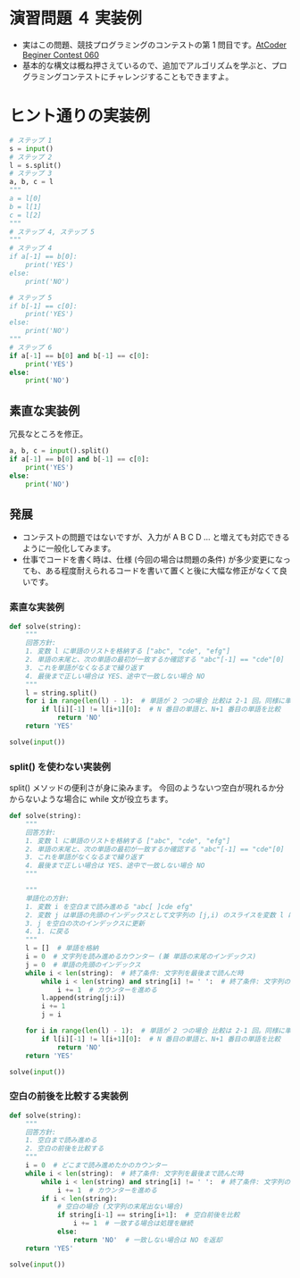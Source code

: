 # 演習問題 ４ 実装例
* 実はこの問題、競技プログラミングのコンテストの第 1 問目です。[AtCoder Beginer Contest 060](https://atcoder.jp/contests/abc060/tasks/abc060_a)
* 基本的な構文は概ね押さえているので、追加でアルゴリズムを学ぶと、プログラミングコンテストにチャレンジすることもできますよ。

# ヒント通りの実装例
```python
# ステップ 1
s = input()
# ステップ 2
l = s.split()
# ステップ 3
a, b, c = l
"""
a = l[0]
b = l[1]
c = l[2]
"""
# ステップ 4, ステップ 5
"""
# ステップ 4
if a[-1] == b[0]:
    print('YES')
else:
    print('NO')

# ステップ 5
if b[-1] == c[0]:
    print('YES')
else:
    print('NO')
"""
# ステップ 6
if a[-1] == b[0] and b[-1] == c[0]:
    print('YES')
else:
    print('NO')
```

## 素直な実装例
冗長なところを修正。
```python
a, b, c = input().split()
if a[-1] == b[0] and b[-1] == c[0]:
    print('YES')
else:
    print('NO')
```


## 発展
* コンテストの問題ではないですが、入力が A B C D ... と増えても対応できるように一般化してみます。
* 仕事でコードを書く時は、仕様 (今回の場合は問題の条件) が多少変更になっても、ある程度耐えられるコードを書いて置くと後に大幅な修正がなくて良いです。

### 素直な実装例
```python
def solve(string):
    """
    回答方針:
    1. 変数 l に単語のリストを格納する ["abc", "cde", "efg"]
    2. 単語の末尾と、次の単語の最初が一致するか確認する "abc"[-1] == "cde"[0]
    3. これを単語がなくなるまで繰り返す
    4. 最後まで正しい場合は YES、途中で一致しない場合 NO
    """
    l = string.split()
    for i in range(len(l) - 1):  # 単語が 2 つの場合 比較は 2-1 回。同様に単語が N の時、比較は N-1 回。
        if l[i][-1] != l[i+1][0]:  # N 番目の単語と、N+1 番目の単語を比較
            return 'NO'
    return 'YES'

solve(input())
```


### split() を使わない実装例
split() メソッドの便利さが身に染みます。
今回のようないつ空白が現れるか分からないような場合に while 文が役立ちます。
```python
def solve(string):
    """
    回答方針:
    1. 変数 l に単語のリストを格納する ["abc", "cde", "efg"]
    2. 単語の末尾と、次の単語の最初が一致するか確認する "abc"[-1] == "cde"[0]
    3. これを単語がなくなるまで繰り返す
    4. 最後まで正しい場合は YES、途中で一致しない場合 NO
    """

    """
    単語化の方針:
    1. 変数 i を空白まで読み進める "abc[ ]cde efg"
    2. 変数 j は単語の先頭のインデックスとして文字列の [j,i) のスライスを変数 l に追加する
    3. j を空白の次のインデックスに更新
    4. 1. に戻る
    """
    l = []  # 単語を格納
    i = 0  # 文字列を読み進めるカウンター (兼 単語の末尾のインデックス)
    j = 0  # 単語の先頭のインデックス
    while i < len(string):  # 終了条件: 文字列を最後まで読んだ時
        while i < len(string) and string[i] != ' ':  # 終了条件: 文字列の最後、または空白文字
            i += 1  # カウンターを進める
        l.append(string[j:i])
        i += 1
        j = i

    for i in range(len(l) - 1):  # 単語が 2 つの場合 比較は 2-1 回。同様に単語が N の時、比較は N-1 回。
        if l[i][-1] != l[i+1][0]:  # N 番目の単語と、N+1 番目の単語を比較
            return 'NO'
    return 'YES'

solve(input())
```


### 空白の前後を比較する実装例
```python
def solve(string):
    """
    回答方針:
    1. 空白まで読み進める
    2. 空白の前後を比較する
    """
    i = 0  # どこまで読み進めたかのカウンター
    while i < len(string):  # 終了条件: 文字列を最後まで読んだ時
        while i < len(string) and string[i] != ' ':  # 終了条件: 文字列の最後、または空白文字
            i += 1  # カウンターを進める
        if i < len(string):
            # 空白の場合 (文字列の末尾出ない場合)
            if string[i-1] == string[i+1]:  # 空白前後を比較
                i += 1  # 一致する場合は処理を継続
            else:
                return 'NO'  # 一致しない場合は NO を返却
    return 'YES'

solve(input())
```